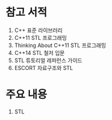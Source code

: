 # 참고 서적
1. C++ 표준 라이브러리
2. C++11 STL 프로그래밍
3. Thinking About C++11 STL 프로그래밍
4. C++14 STL 철저 입문
5. STL 튜토리얼 레퍼런스 가이드
6. ESCORT 자료구조와 STL

# 주요 내용
1. STL
